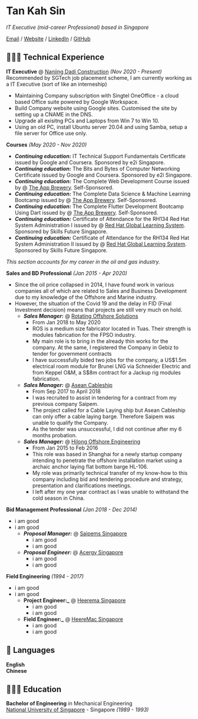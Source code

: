 # Tan Kah Sin

_IT Executive (mid-career Professional) based in Singapore_ <br>

[Email](mailto:kahsin@hotmail.com) / [Website](https://www.scratchypython.com/) / [LinkedIn](https://www.linkedin.com/in/kahsin-tan/) / [GitHub](https://github.com/tankahsin/)

## 👩🏼‍💻 Technical Experience

**IT Executive** @ [Nanjing Dadi Construction](https://www.nanjingdadi.com.sg/) _(Nov 2020 - Present)_
Recommended by SGTech job placement scheme, I am currently working as a IT Executive (sort of like an interneship)
 - Maintaining Company subscription with Singtel OneOffice - a cloud based Office suite powered by Google Workspace.
 - Build Company website using Google sites. Customised the site by setting up a CNAME in the DNS.
 - Upgrade all exisitng PCs and Laptops from Win 7 to Win 10.
 - Using an old PC, install Ubuntu server 20.04 and using Samba, setup a file server for Office use only.

**Courses** _(May 2020 - Nov 2020)_
- **_Continuing education:_** IT Technical Support Fundamentals Certificate issued by Google and Coursera. Sponsored by e2i Singapore.
- **_Continuing education:_** The Bits and Bytes of Computer Networking Certificate issued by Google and Coursera. Sponsored by e2i Singapore.
- **_Continuing education:_** The Complete Web Development Course issued by @ [The App Brewery](https://www.appbrewery.co/). Self-Sponsored.
- **_Continuing education:_** The Complete Data Science & Machine Learning Bootcamp issued by @ [The App Brewery](https://www.appbrewery.co/). Self-Sponsored.
- **_Continuing education:_** The Complete Flutter Development Bootcamp Using Dart issued by @ [The App Brewery](https://www.appbrewery.co/). Self-Sponsored.
- **_Continuing education:_** Certificate of Attendance for the RH134 Red Hat System Administration I issued by @ [Red Hat Global Learning System](https://www.redhat.com/en/services/training-and-certification/). Sponsored by Skills Future Singapore.
- **_Continuing education:_** Certificate of Attendance for the RH134 Red Hat System Administration II issued by @ [Red Hat Global Learning System](https://www.redhat.com/en/services/training-and-certification/). Sponsored by Skills Future Singapore.

_This section accounts for my career in the oil and gas industry._

**Sales and BD Professional** _(Jan 2015 - Apr 2020)_
- Since the oil price collapsed in 2014, I have found work in various companies all of which are related to Sales and Business Development due to my knowledge of the Offshore and Marine industry.
- However, the situation of the Covid 19 and the delay in FID (Final Investment decision) means that projects are still very much on hold.
  - **_Sales Manager:_** @ [Rotating Offshore Solutions](https://ros.com.sg/)
    - From Jan 2018 to May 2020
    - ROS is a medium size fabricator located in Tuas. Their strength is modules fabrication for the FPSO industry.
    - My main role is to bring in the already thin works for the company. At the same, I registered the Company in Gebiz to tender for government contracts
    - I have successfully bided two jobs for the company, a US$1.5m electrical room module for Brunei LNG via Schneider Electric and from Keppel O&M, a S$8m contract for a Jackup rig modules fabrication.  
  - **_Sales Manager:_** @ [Asean Cableship](https://www.aseancableship.com/)
    - From Sep 2017 to April 2018
    - I was recruited to assist in tendering for a contract from my previous company Saipem.
    - The project called for a Cable Laying ship but Asean Cableship can only offer a cable laying barge. Therefore Saipem was unable to qualify the Company.
    - As the tender was unsuccessful, I did not continue after my 6 months probation.
  - **_Sales Manager:_** @ [Hilong Offshore Engineering](http://en.hilonggroup.com/index.php/app/win/cn/product_hygc/57)
    - From Jan 2015 to Feb 2016
    - This role was based in Shanghai for a newly startup company intending to penetrate the offshore installation market using a archaic anchor laying flat bottom barge HL-106.
    - My role was primarily technical transfer of my know-how to this company including bid and tendering procedure and strategy, presentation and clarifications meetings.
    - I left after my one year contract as I was unable to withstand the cold season in China. 

**Bid Management Professional** _(Jan 2018 - Dec 2014)_
- i am good
- i am good
  - **_Proposal Manager:_** @ [Saipems Singapore](https://www.saipem.com/en)
    - i am good
    - i am good
  - **_Proposal Engineer:_** @ [Acergy Singapore](https://www.subsea7.com/en/index.html)
    - i am good
    - i am good

**Field Engineering** _(1994 - 2017)_
- i am good
- i am good
  - **Project Engineer:_** @ [Heerema Singapore](https://hmc.heerema.com/)
    - i am good
    - i am good
  - **Field Engineer:_** @ [HeereMac Singapore](https://hmc.heerema.com/)
    - i am good
    - i am good

## 💬 Languages

**English** <br>
**Chinese**
<br>

## 👩🏼‍🎓 Education

**Bachelor of Engineering** in Mechanical Engineering<br>
[National University of Singapore](https://nus.edu.sg/) - Singapore _(1989 - 1993)_
